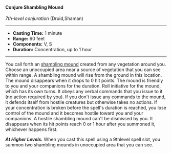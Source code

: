 #### Conjure Shambling Mound
*7th-level conjuration* (Druid,Shaman)
___
- **Casting Time:** 1 minute
- **Range:** 60 feet
- **Components:** V, S
- **Duration:** Concentration, up to 1 hour
---
You call forth an [shambling mound](../../Creatures/ShamblingMound.md) created from any vegetation around you. Choose an unoccupied area near a source of vegetation that you can see within range. A shambling mound will rise from the ground in this location. The mound disappears when it drops to 0 hit points. The mound is friendly to you and your companions for the duration. Roll initiative for the mound, which has its own turns. It obeys any verbal commands that you issue to it (no action required by you). If you don't issue any commands to the mound, it defends itself from hostile creatures but otherwise takes no actions. If your concentration is broken before the spell's duration is reached, you lose control of the mound and it becomes hostile toward you and your companions. A hostile shambling mound can't be dismissed by you. It disappears when its hit points reach 0 or 1 hour after you summoned it, whichever happens first.

***At Higher Levels.*** When you cast this spell using a 9thlevel spell slot, you summon two shambling mounds in unoccupied area that you can see.
